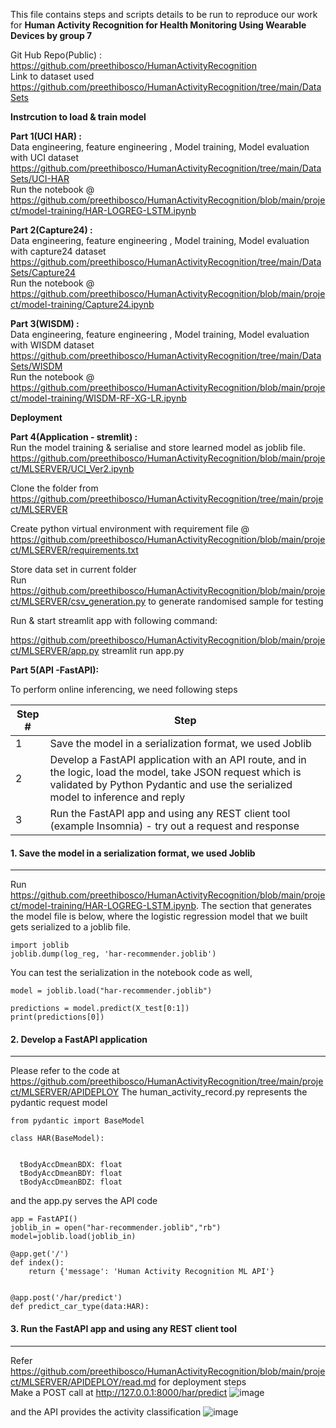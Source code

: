 This file contains steps and scripts details to be run to reproduce our work for <b>
Human Activity Recognition for Health Monitoring Using Wearable Devices by group 7</b> <br>

Git Hub Repo(Public) : https://github.com/preethibosco/HumanActivityRecognition<br>
Link to dataset used https://github.com/preethibosco/HumanActivityRecognition/tree/main/DataSets  <br>

<b>Instrcution to load & train model</b>

<b>Part 1(UCI HAR) :</b><br>
Data engineering, feature engineering , Model training, Model evaluation with UCI dataset <br>
https://github.com/preethibosco/HumanActivityRecognition/tree/main/DataSets/UCI-HAR  <br>
Run the notebook @ <br>
https://github.com/preethibosco/HumanActivityRecognition/blob/main/project/model-training/HAR-LOGREG-LSTM.ipynb <br>

<b>Part 2(Capture24) :</b><br>
Data engineering, feature engineering , Model training, Model evaluation with capture24 dataset <br>
https://github.com/preethibosco/HumanActivityRecognition/tree/main/DataSets/Capture24 <br>
Run the notebook @ <br>
https://github.com/preethibosco/HumanActivityRecognition/blob/main/project/model-training/Capture24.ipynb <br>

<b>Part 3(WISDM) :</b><br>
Data engineering, feature engineering , Model training, Model evaluation with WISDM dataset <br>
https://github.com/preethibosco/HumanActivityRecognition/tree/main/DataSets/WISDM <br>
Run the notebook @ <br>
https://github.com/preethibosco/HumanActivityRecognition/blob/main/project/model-training/WISDM-RF-XG-LR.ipynb <br>


<b>Deployment</b>

<b>Part 4(Application - stremlit) :</b><br>
Run the model training & serialise and store learned model as joblib file.<br>
https://github.com/preethibosco/HumanActivityRecognition/blob/main/project/MLSERVER/UCI_Ver2.ipynb <br>

Clone the folder from <br>
https://github.com/preethibosco/HumanActivityRecognition/tree/main/project/MLSERVER <br>

Create python virtual environment with requirement file @ https://github.com/preethibosco/HumanActivityRecognition/blob/main/project/MLSERVER/requirements.txt <br>

Store data set in current folder <br>
Run https://github.com/preethibosco/HumanActivityRecognition/blob/main/project/MLSERVER/csv_generation.py to generate randomised sample for testing <br>

Run & start streamlit app with following command:

https://github.com/preethibosco/HumanActivityRecognition/blob/main/project/MLSERVER/app.py
streamlit run app.py


<b>Part 5(API -FastAPI):</b><br>

To perform online inferencing, we need following steps

| Step # | Step | 
| ---    | ---- | 
| 1 |  Save the model in a serialization format, we used Joblib |
| 2 |  Develop a FastAPI application with an API route, and in the logic, load the model, take JSON request which is validated by Python Pydantic and use the serialized model to inference and reply |
| 3 |  Run the FastAPI app and using any REST client tool (example Insomnia) - try out a request and response |

#### 1. Save the model in a serialization format, we used Joblib
---

Run https://github.com/preethibosco/HumanActivityRecognition/blob/main/project/model-training/HAR-LOGREG-LSTM.ipynb. The section that generates the model file is below, where the logistic regression model that we built gets serialized to a joblib file.

```
import joblib
joblib.dump(log_reg, 'har-recommender.joblib')

```

You can test the serialization in the notebook code as well,

```
model = joblib.load("har-recommender.joblib")

predictions = model.predict(X_test[0:1])
print(predictions[0])

```

#### 2. Develop a FastAPI application 
----

Please refer to the code at https://github.com/preethibosco/HumanActivityRecognition/tree/main/project/MLSERVER/APIDEPLOY
The human_activity_record.py represents the pydantic request model

```
from pydantic import BaseModel

class HAR(BaseModel):
  
  
  tBodyAccDmeanBDX: float 
  tBodyAccDmeanBDY: float
  tBodyAccDmeanBDZ: float
```

and the app.py serves the API code

```
app = FastAPI()
joblib_in = open("har-recommender.joblib","rb")
model=joblib.load(joblib_in)

@app.get('/')
def index():
    return {'message': 'Human Activity Recognition ML API'}


@app.post('/har/predict')
def predict_car_type(data:HAR):

```

#### 3. Run the FastAPI app and using any REST client tool
----
Refer https://github.com/preethibosco/HumanActivityRecognition/blob/main/project/MLSERVER/APIDEPLOY/read.md for deployment steps <br>
Make a POST call at http://127.0.0.1:8000/har/predict
![image](https://github.com/user-attachments/assets/30a179fa-76bb-4f0a-88c5-6d150f7f2b43)

and the API provides the activity classification
![image](https://github.com/user-attachments/assets/a17efa4b-a39d-400d-9142-32c562bfaa0b)

